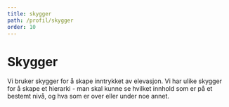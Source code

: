 ```yaml
---
title: skygger
path: /profil/skygger
order: 10
---
```


# Skygger
Vi bruker skygger for å skape inntrykket av elevasjon. Vi har ulike skygger for å skape et hierarki - man skal kunne se hvilket innhold som er på et bestemt nivå, og hva som er over eller under noe annet.
